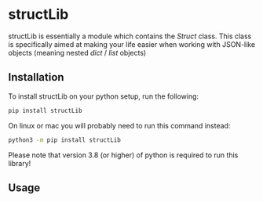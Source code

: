 # structLib

structLib is essentially a module which contains the _Struct_ class. This class is specifically
aimed at making your life easier when working with JSON-like objects (meaning nested
_dict_ / _list_ objects)

## Installation

To install structLib on your python setup, run the following:
```bash
pip install structLib
```
On linux or mac you will probably need to run this command instead:
```bash
python3 -m pip install structLib
```
Please note that version 3.8 (or higher) of python is required to run this library!

## Usage